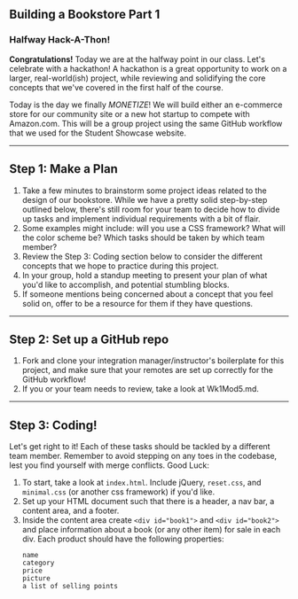 ## Building a Bookstore Part 1
### Halfway Hack-A-Thon!

**Congratulations!** Today we are at the halfway point in our class. Let's celebrate with a hackathon! A hackathon is a great opportunity to work on a larger, real-world(ish) project, while reviewing and solidifying the core concepts that we've covered in the first half of the course.

Today is the day we finally *MONETIZE*! We will build either an e-commerce store for our community site or a new hot startup to compete with Amazon.com. This will be a group project using the same GitHub workflow that we used for the Student Showcase website.

---

## Step 1: Make a Plan

1. Take a few minutes to brainstorm some project ideas related to the design of our bookstore. While we have a pretty solid step-by-step outlined below, there's still room for your team to decide how to divide up tasks and implement individual requirements with a bit of flair.
2. Some examples might include: will you use a CSS framework? What will the color scheme be? Which tasks should be taken by which team member?
3. Review the Step 3: Coding section below to consider the different concepts that we hope to practice during this project.
4. In your group, hold a standup meeting to present your plan of what you'd like to accomplish, and potential stumbling blocks.
5. If someone mentions being concerned about a concept that you feel solid on, offer to be a resource for them if they have questions.

---

## Step 2: Set up a GitHub repo

1. Fork and clone your integration manager/instructor's boilerplate for this project, and make sure that your remotes are set up correctly for the GitHub workflow!
2. If you or your team needs to review, take a look at Wk1Mod5.md.

---

## Step 3: Coding!

Let's get right to it! Each of these tasks should be tackled by a different team member. Remember to avoid stepping on any toes in the codebase, lest you find yourself with merge conflicts. Good Luck:

1. To start, take a look at `index.html`. Include jQuery, `reset.css`, and `minimal.css` (or another css framework) if you'd like.
2. Set up your HTML document such that there is a header, a nav bar, a content area, and a footer.
3. Inside the content area create `<div id="book1">` and `<div id="book2">` and place information about a book (or any other item) for sale in each div. Each product should have the following properties:
    ```
    name
    category
    price
    picture
    a list of selling points
    ```
